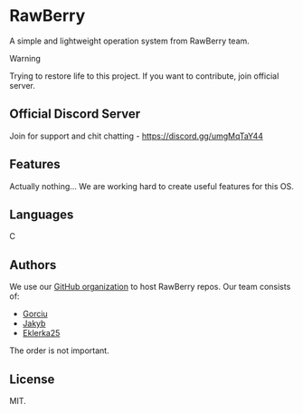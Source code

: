 # RawBerry

A simple and lightweight operation system from RawBerry team.

> [!WARNING]
> Trying to restore life to this project. If you want to contribute, join official server.

## Official Discord Server

Join for support and chit chatting - https://discord.gg/umgMqTaY44

## Features

Actually nothing... We are working hard to create useful features for this OS.

## Languages

C

## Authors

We use our [GitHub organization](https://github.com/RawBerryTeam) to host RawBerry repos. Our team consists of:

- [Gorciu](https://github.com/gorciu-official)
- [Jakyb](https://github.com/Goldjakyt)
- [Eklerka25](https://github.com/Eklerka25)
 
The order is not important.

## License

MIT.
